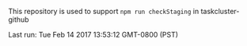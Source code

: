 This repository is used to support `npm run checkStaging` in taskcluster-github

Last run: Tue Feb 14 2017 13:53:12 GMT-0800 (PST)